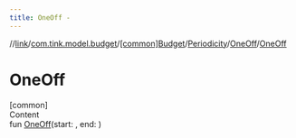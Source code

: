 ```yaml
---
title: OneOff -
---
```

//[link](../../../../index.md)/[com.tink.model.budget](../../../index.md)/[[common]Budget](../../index.md)/[Periodicity](../index.md)/[OneOff](index.md)/[OneOff](-one-off.md)



# OneOff  
[common]  
Content  
fun [OneOff](-one-off.md)(start: <ERROR CLASS>, end: <ERROR CLASS>)  



